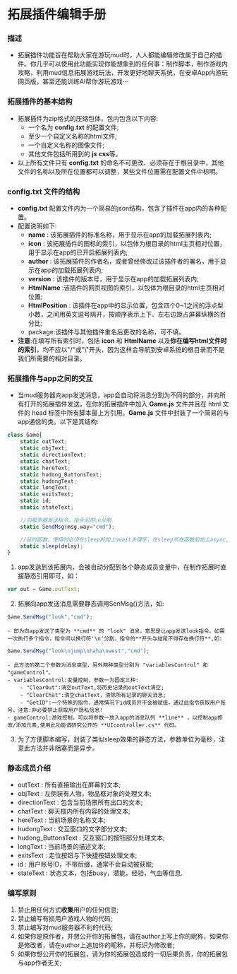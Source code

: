 # 拓展插件编辑手册

### 描述
- 拓展插件功能旨在帮助大家在游玩mud时，人人都能编辑修改属于自己的插件。你几乎可以使用此功能实现你能想象到的任何事：制作脚本，制作游戏内攻略，利用mud信息拓展游戏玩法，开发更好地聊天系统，在安卓App内游玩网页版，甚至还能训练AI帮你游玩游戏···

### 拓展插件的基本结构

- 拓展插件为zip格式的压缩包体，包内包含以下内容:
    - 一个名为 **config.txt** 的配置文件;
    - 至少一个自定义名称的html文件;
    - 一个自定义名称的图像文件;
    - 其他文件包括所用到的 **js** **css**等。
- 以上所有文件只有 **config.txt** 的命名不可更改、必须存在于根目录中，其他文件的名称以及所在位置都可以调整，某些文件位置需在配置文件中标明。

### **config.txt** 文件的结构
- **config.txt** 配置文件内为一个简易的json结构，包含了插件在app内的各种配置。
- 配置说明如下:
    - **name** : 该拓展插件的标准名称，用于显示在app的加载拓展列表内;
	- **icon** : 该拓展插件的图标的索引，以包体为根目录的html主页相对位置，用于显示在app的已开启拓展列表内;
	- **author** : 该拓展插件的作者名，或者曾经修改过该插件者的署名，用于显示在app的加载拓展列表内;
	- **version** : 该插件的版本号，用于显示在app的加载拓展列表内;
	- **HtmlName**  :该插件的网页视图的索引，以包体为根目录的html主页相对位置;
	- **HtmlPosition** : 该插件在app中的显示位置，包含四个0~1之间的浮点型小数，之间用英文逗号隔开，按顺序表示上下、左右边距占屏幕纵横的百分比;
	- package:该插件与其他插件重名后更改的名称，可不填。
- **注意**:在填写所有索引时，包括 **icon** 和 **HtmlName** 以及**你在编写html文件时的索引**，均不应以"/"或"\\"开头，因为这样会导航到安卓系统的根目录而不是我们所需要的相对目录。

### 拓展插件与app之间的交互
- 当mud服务器向app发送消息，app会自动将消息分割为不同的部分，并向所有打开的拓展插件发送。在你的拓展插件中加入 **Game.js** 文件并且在 html 文件的 head 标签中所有脚本最上方引用。**Game.js** 文件中封装了一个简易的与app通信的类。以下是其结构:
```JavaScript
class Game{
    static outText;
    static objText;
    static directionText;
    static chatText;
    static hereText;
    static hudong_ButtonsText;
    static hudongText;
    static longText;
    static exitsText;
    static id;
    static stateText;

    //向服务器发送指令，指令间用\n分割
    static SendMsg(msg,way="cmd");

    //延时函数，使用时必须在sleep前加上await关键字，在sleep所在函数前加上async,注意异步
    static sleep(delay);
}
```
1. app发送到该拓展内，会被自动分配到各个静态成员变量中，在制作拓展时直接静态引用即可，如：
```javascript
var out = Game.outText;
```
2. 拓展向app发送消息需要静态调用SenMsg()方法，如:
```javascript
Game.SendMsg("look","cmd");
```
    - 即为向app发送了类型为 **cmd** 的 "look" 消息，意思是让app发送look指令。如需一次执行多个指令，指令间以换行符'\n'分割，指令的**开头与结尾不得存在换行符**,如:
```javascript
Game.SendMsg("look\njump\nhaha\nwest","cmd");
```
    - 此方法的第二个参数为消息类型，另外两种类型分别为 "variablesControl" 和 "gameControl"。
    - variablesControl:变量控制，参数一为固定三种:
		- "ClearOut":清空outText,将历史记录的outText清空;
		- "ClearChat":清空chatText，清除所有记录的聊天消息;
		- "GetID":一个特殊的指令，通常情况下id成员并不会被赋值，通过此指令获取用户账号，注意:非必要禁止获取用户隐私信息!
    - gameControl:游戏控制，可以将参数一放入app的消息队列 **line** ，以控制app修改/添加元素,使用此功能请研究公开的 **UIcontroller.cs** 代码。
3. 为了方便脚本编写，封装了类似sleep效果的静态方法，参数单位为毫秒，注意此方法并非阻塞而是异步。

### 静态成员介绍
- outText : 所有直接输出在屏幕的文本;
- objText : 左侧装有人物，物品框对象的处理文本;
- directionText : 包含当前场景所有出口的文本;
- chatText : 聊天框内所有内容的处理文本;
- hereText : 当前场景的名称文本;
- hudongText : 交互窗口的文字部分文本;
- hudong_ButtonsText : 交互窗口的按钮部分处理文本;
- longText : 当前场景的描述文本;
- exitsText : 走位按钮与下快捷按钮处理文本;
- id : 用户账号ID，不带后缀，通常不会自动被获取;
- stateText : 状态文本，包括busy，潜能，经验，气血等信息.

### 编写原则
1. 禁止用任何方式**收集**用户的任何信息;
2. 禁止编写有损用户游戏人物的代码;
3. 禁止编写对mud服务器不利的代码;
4. 如果你是原作者，并想公开你的拓展包，请在author上写上你的昵称，如果你是修改者，请在author上追加你的昵称，并标识为修改者;
5. 如果你想公开你的拓展包，请为你的拓展包造成的一切后果负责，你的拓展包与app作者无关;



